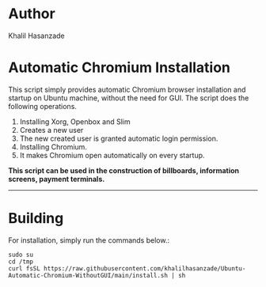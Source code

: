 Author
===
Khalil Hasanzade

Automatic Chromium Installation
====
This script simply provides automatic Chromium browser installation and startup on Ubuntu machine, without the need for GUI.
The script does the following operations.

1. Installing Xorg, Openbox and Slim
2. Creates a new user
3. The new created user is granted automatic login permission.
4. Installing  Chromium.
5. It makes Chromium open automatically on every startup.

**This script can be used in the construction of billboards, information screens, payment terminals.**

---
Building
===

For installation, simply run the commands below.:

```
sudo su
cd /tmp
curl fsSL https://raw.githubusercontent.com/khalilhasanzade/Ubuntu-Automatic-Chromium-WithoutGUI/main/install.sh | sh

```


